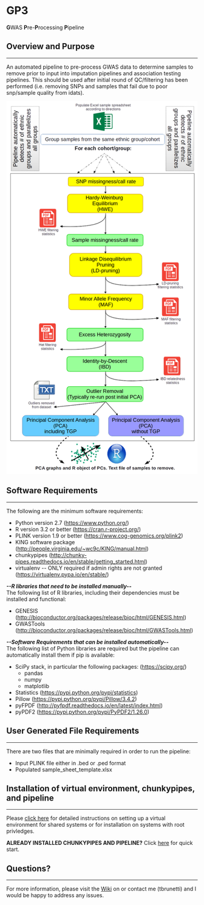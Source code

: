 # GP3
**G**WAS **P**re-**P**rocessing **P**ipeline

## Overview and Purpose
------------------------
An automated pipeline to pre-process GWAS data to determine samples to remove prior to input into imputation pipelines and association testing pipelines.  This should be used after initial round of QC/filtering has been performed (i.e. removing SNPs and samples that fail due to poor snp/sample quality from idats).

<p align="center">
<img src="https://github.com/tbrunetti/GP3/blob/master/images/GP3_pipeline_workflow.png" />
</p>

## Software Requirements
------------------------
The following are the minimum software requirements:
* Python version 2.7 (https://www.python.org/)
* R version 3.2 or better (https://cran.r-project.org/)
* PLINK version 1.9 or better (https://www.cog-genomics.org/plink2)
* KING software package (http://people.virginia.edu/~wc9c/KING/manual.html)
* chunkypipes (http://chunky-pipes.readthedocs.io/en/stable/getting_started.html)
* virtualenv -- ONLY required if admin rights are not granted (https://virtualenv.pypa.io/en/stable/) 


__*--R libraries that need to be installed manually--*__  
The following list of R libraries, including their dependencies must be installed and functional:  
  * GENESIS (http://bioconductor.org/packages/release/bioc/html/GENESIS.html)
  * GWASTools (http://bioconductor.org/packages/release/bioc/html/GWASTools.html)


__*--Software Requirements that can be installed automatically--*__  
The following list of Python libraries are required but the pipeline can automatically install them if pip is available:
  * SciPy stack, in particular the following packages: (https://scipy.org/)
    * pandas
    * numpy
    * matplotlib
  * Statistics (https://pypi.python.org/pypi/statistics)
  * Pillow (https://pypi.python.org/pypi/Pillow/3.4.2)
  * pyFPDF (http://pyfpdf.readthedocs.io/en/latest/index.html)
  * pyPDF2 (https://pypi.python.org/pypi/PyPDF2/1.26.0)


## User Generated File Requirements
-----------------------------------
There are two files that are minimally required in order to run the pipeline:
* Input PLINK file either in .bed or .ped format
* Populated sample_sheet_template.xlsx  



## Installation of virtual environment, chunkypipes, and pipeline
------------------------------------------------------------------
Please [click here](https://github.com/tbrunetti/GP3/blob/master/Installation_Instructions.md) for detailed instructions on setting up a virtual environment for shared systems or for installation on systems with root privledges.


__ALREADY INSTALLED CHUNKYPIPES AND PIPELINE?__  Click [here](https://github.com/tbrunetti/GP3/blob/master/Quick_Start_FAQs.md) for quick start.


## Questions?
-------------
For more information, please visit the [Wiki](https://github.com/tbrunetti/GP3/wiki) on or contact me (tbrunetti) and I would be happy to address any issues. 





